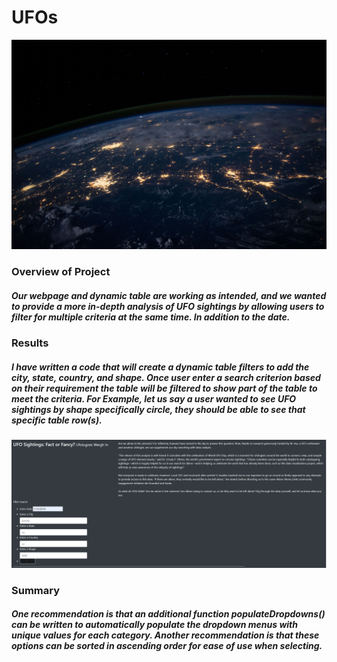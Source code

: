 # UFOs

![alt text](https://github.com/Yoditatr/UFOs/blob/main/nasa.jpg?raw=true)

### Overview of Project

##### Our webpage and dynamic table are working as intended, and we wanted to provide a more in-depth analysis of UFO sightings by allowing users to filter for multiple criteria at the same time. In addition to the date. 

### Results

##### I have written a code that will create a dynamic table filters to add the city, state, country, and shape. Once user enter a search criterion based on their requirement the table will be filtered to show part of the table to meet the criteria. For Example, let us say a user wanted to see UFO sightings by shape specifically circle, they should be able to see that specific table row(s). 

![alt text](https://github.com/Yoditatr/UFOs/blob/main/Image.PNG?raw=true)

### Summary

##### One recommendation is that an additional function populateDropdowns() can be written to automatically populate the dropdown menus with unique values for each category. Another recommendation is that these options can be sorted in ascending order for ease of use when selecting.
